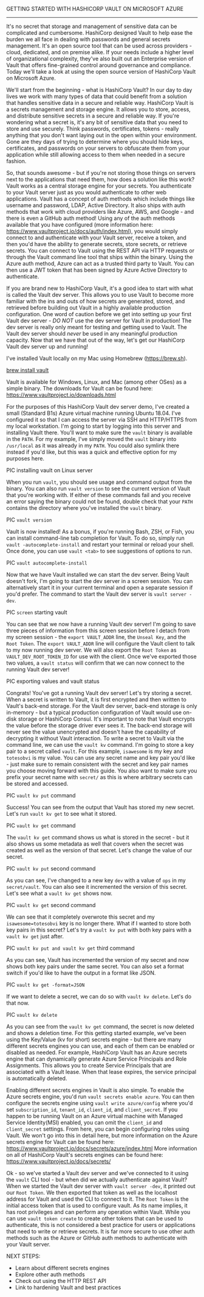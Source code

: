 GETTING STARTED WITH HASHICORP VAULT ON MICROSOFT AZURE
*******************************************************
It's no secret that storage and management of sensitive data can be complicated and cumbersome. HashiCorp designed Vault to 
help ease the burden we all face in dealing with passwords and general secrets management. It's an open source tool that can
be used across providers - cloud, dedicated, and on premise alike. If your needs include a higher level of organizational 
complexity, they've also built out an Enterprise version of Vault that offers fine-grained control around governance and 
compliance. Today we'll take a look at using the open source version of HashiCorp Vault on Microsoft Azure.

We'll start from the beginning - what is HashiCorp Vault? In our day to day lives we work with many types of data 
that could benefit from a solution that handles sensitive data in a secure and reliable way. HashiCorp Vault is a secrets 
management and storage engine. It allows you to store, access, and distribute sensitive secrets in a secure and reliable way.
If you're wondering what a secret is, it's any bit of sensitive data that you need to store and use securely. Think passwords,
certificates, tokens - really anything that you don't want laying out in the open within your environment. Gone are they days 
of trying to determine where you should hide keys, certificates, and passwords on your servers to obfuscate them from your 
application while still allowing access to them when needed in a secure fashion.

So, that sounds awesome - but if you're not storing those things on servers next to the applications that need them, how does a 
solution like this work? Vault works as a central storage engine for your secrets. You authenticate to your Vault server 
just as you would authenticate to other web applications. Vault has a concept of auth methods which include things like username 
and password, LDAP, Active Directory. It also ships with auth methods that work with cloud providers like Azure, AWS, and Google - 
and there is even a GitHub auth method! Using any of the auth methods available that you have configured
(more information here: https://www.vaultproject.io/docs/auth/index.html), you would simply connect to and authenticate with your 
Vault server, receive a token, and then you'd have the ability to generate secrets, store secrets, or retrieve secrets. You can 
connect to Vault using the REST API via HTTP requests or through the Vault command line tool that ships within the binary. Using 
the Azure auth method, Azure can act as a trusted third party to Vault. You can then use a JWT token that has been signed by 
Azure Active Directory to authenticate.

If you are brand new to HashiCorp Vault, it's a good idea to start with what is called the Vault dev server. This allows you to use
Vault to become more familiar with the ins and outs of how secrets are generated, stored, and retrieved before building out Vault
in a highly available production configuration. One word of caution before we get into setting up your first Vault dev server - 
*DO NOT* use the dev server for Vault in production! The dev server is really only meant for testing and getting used to Vault. 
The Vault dev server should *never* be used in any meaningful production capacity. Now that we have that out of the way, let's get 
our HashiCorp Vault dev server up and running!

I've installed Vault locally on my Mac using Homebrew (https://brew.sh). 

[brew install vault](1_brew_install_vault.png)

Vault is available for Windows, Linux, and Mac (among other OSes) as a simple binary. The downloads for Vault can be found here: 
https://www.vaultproject.io/downloads.html 

For the purposes of this HashiCorp Vault dev server demo, I've created a small (Standard B1s) Azure virtual machine running 
Ubuntu 18.04. I've configured it so that I can access the server via SSH and HTTP/HTTPS from my local workstation. I'm going to
start by logging into this server and installing Vault there. You'll want to make sure the `vault` binary is available in the `PATH`.
For my example, I've simply moved the `vault` binary into `/usr/local` as it was already in my `PATH`. You could also symlink there
instead if you'd like, but this was a quick and effective option for my purposes here.

PIC installing vault on Linux server

When you run `vault`, you should see usage and command output from the binary. You can also run `vault version` to see the current
version of Vault that you're working with. If either of these commands fail and you receive an error saying the binary could not
be found, double check that your `PATH` contains the directory where you've installed the `vault` binary.

PIC `vault version`

Vault is now installed! As a bonus, if you're running Bash, ZSH, or Fish, you can install command-line tab completion for Vault. To
do so, simply run `vault -autocomplete-install` and restart your terminal or reload your shell. Once done, you can use `vault <tab>`
to see suggestions of options to run.

PIC `vault autocomplete-install`

Now that we have Vault installed we can start the dev server. Being Vault doesn't fork, I'm going to start the dev server in a screen
session. You can alternatively start it in your current terminal and open a separate session if you'd prefer. The command to start
the Vault dev server is `vault server -dev`.

PIC `screen` starting vault

You can see that we now have a running Vault dev server! I'm going to save three pieces of information from this screen session
before I detach from my screen session - the `export VAULT_ADDR` line, the `Unseal Key`, and the `Root Token`. The 
`export VAULT_ADDR` line will configure the Vault client to talk to my now running dev server. We will also export the `Root Token` 
as `VAULT_DEV_ROOT_TOKEN_ID` for use with the client. Once we've exported those two values, a `vault status` will confirm that 
we can now connect to the running Vault dev server!

PIC exporting values and vault status

Congrats! You've got a running Vault dev server! Let's try storing a secret. When a secret is written to Vault, it is first
encrypted and then written to Vault's back-end storage. For the Vault dev server, back-end storage is only in-memory - but a 
typical production configuration of Vault would use on-disk storage or HashiCorp Consul. It's important to note that Vault
encrypts the value before the storage driver ever sees it. The back-end storage will never see the value unencrypted and doesn't 
have the capability of decrypting it without Vault interaction. To write a secret to Vault via the command line, we can use the
`vault kv` command. I'm going to store a key pair to a secret called `vault`. For this example, `isawesome` is my key and 
`totesobvi` is my value. You can use any secret name and key pair you'd like - just make sure to remain consistent with the 
secret and key pair names you choose moving forward with this guide. You also want to make sure you prefix your secret name with
`secret/` as this is where arbitrary secrets can be stored and accessed.

PIC `vault kv put` command

Success! You can see from the output that Vault has stored my new secret. Let's run `vault kv get` to see what it stored.

PIC `vault kv get` command

The `vault kv get` command shows us what is stored in the secret - but it also shows us some metadata as well that covers when
the secret was created as well as the version of that secret. Let's change the value of our secret.

PIC `vault kv put` second command

As you can see, I've changed to a new key `dev` with a value of `ops` in my `secret/vault`. You can also see it incremented the 
version of this secret. Let's see what a `vault kv get` shows now.

PIC `vault kv get` second command

We can see that it completely overwrote this secret and my `isawesome=totesobvi` key is no longer there. What if I wanted to store
both key pairs in this secret? Let's try a `vault kv put` with both key pairs with a `vault kv get` just after.

PIC `vault kv put and vault kv get` third command

As you can see, Vault has incremented the version of my secret and now shows both key pairs under the same secret. You can also
set a format switch if you'd like to have the output in a format like JSON.

PIC `vault kv get -format=JSON`

If we want to delete a secret, we can do so with `vault kv delete`. Let's do that now.

PIC `vault kv delete`

As you can see from the `vault kv get` command, the secret is now deleted and shows a deletion time. For this getting started 
example, we've been using the Key/Value (kv for short) secrets engine - but there are many different secrets engines you can
use, and each of them can be enabled or disabled as needed. For example, HashiCorp Vault has an Azure secrets engine that can 
dynamically generate Azure Service Principals and Role Assignments. This allows you to create Service Principals that are
associated with a Vault lease. When that lease expires, the service principal is automatically deleted. 

Enabling different secrets engines in Vault is also simple. To enable the Azure secrets engine, you'd run 
`vault secrets enable azure`. You can then configure the secrets engine using `vault write azure/config` where you'd set 
`subscription_id`, `tenant_id`, `client_id`, and `client_secret`. If you happen to be running Vault on an Azure virtual machine 
with Managed Service Identity(MSI) enabled, you can omit the `client_id` and `client_secret` settings. From here, you can begin 
configuring roles using Vault. We won't go into this in detail here, but more information on the Azure secrets engine for Vault
can be found here: https://www.vaultproject.io/docs/secrets/azure/index.html 
More information on all of  HashiCorp Vault's secrets engines can be found here: https://www.vaultproject.io/docs/secrets/

Ok - so we've started a Vault dev server and we've connected to it using the `vault` CLI tool - but when did we actually
authenticate against Vault? When we started the Vault dev server with `vault server -dev`, it printed out our `Root Token`.
We then exported that token as well as the localhost address for Vault and used the CLI to connect to it. The `Root Token` is
the initial access token that is used to configure vault. As its name implies, it has root privileges and can perform any operation
within Vault. While you can use `vault token create` to create other tokens that can be used to authenticate, this is not considered
a best practice for users or applications that need to write or retrieve secrets. It is far more secure to use other auth methods 
such as the Azure or GitHub auth methods to authenticate with your Vault server.


NEXT STEPS:
- Learn about different secrets engines
- Explore other auth methods
- Check out using the HTTP REST API
- Link to hardening Vault and best practices
